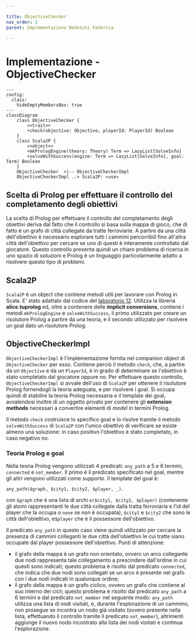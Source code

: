 ```yaml
---

title: ObjectiveChecker
nav_order: 3
parent: Implementazione Bedeschi Federica

---
```


# Implementazione - ObjectiveChecker

```mermaid
---
config:
  class:
    hideEmptyMembersBox: true
---
classDiagram
    class ObjectiveChecker {
        <<trait>>
        +check(objective: Objective, playerId: PlayerId) Boolean
    }
    class Scala2P {
        <<object>>
        +mkPrologEngine(theory: Theory) Term => LazyList[SolveInfo]
        +solveWithSuccess(engine: Term => LazyList[SolveInfo], goal: Term) Boolean
    }
    ObjectiveChecker  <|-- ObjectiveCheckerImpl
    ObjectiveCheckerImpl ..> Scala2P: «use»
```

## Scelta di Prolog per effettuare il controllo del completamento degli obiettivi

La scelta di Prolog per effettuare il controllo del completamento degli obiettivi deriva dal fatto che il controllo si
basa sulla mappa di gioco, che di fatto è un grafo di città collegate da tratte ferroviarie. A partire da una città
dell'obiettivo è necessario esplorare tutti i cammini percorribili fino all'altra città dell'obiettivo per cercare se
uno di questi è interamente controllato dal giocatore. Questo controllo presenta quindi un chiaro problema di ricerca in
uno spazio di soluzioni e Prolog è un linguaggio particolarmente adatto a risolvere questo tipo di problemi.

## Scala2P

`Scala2P` è un object che contiene metodi utili per lavorare con Prolog in Scala. E' stato adattato dal codice del
[laboratorio 12](https://github.com/unibo-pps/pps-lab12/blob/master/src/main/scala/it/unibo/u12lab/code/Scala2P.scala).
Utilizza la libreria **alice.tuprolog** ed, oltre a contenere delle **implicit conversions**, contiene i metodi
`mkPrologEngine` e `solveWithSuccess`, il primo utilizzato per creare un risolutore Prolog a partire da una teoria, e il
secondo utilizzato per risolvere un goal dato un risolutore Prolog.

## ObjectiveCheckerImpl

`ObjectiveCheckerImpl` è l'implementazione fornita nel companion object di `ObjectiveChecker` per esso. Contiene perciò
il metodo `check`, che, a partire da un `Objective` e da un `PlayerId`, è in grado di determinare se l'obiettivo è
stato completato dal giocatore oppure no. Per effettuare questo controllo, `ObjectiveCheckerImpl` si avvale dell'uso di
`Scala2P` per ottenere il risolutore Prolog fornendogli la teoria adeguata, e per risolvere i goal. Si occupa quindi di
stabilire la teoria Prolog necessaria e il template dei goal, avvalendosi inoltre di un oggetto privato per contenere
gli **extension methods** necessari a convertire elementi di *model* in termini Prolog.

Il metodo `check` costruisce lo specifico goal e lo risolve tramite il metodo `solveWithSuccess` di `Scala2P` con
l'unico obiettivo di verificare se esiste almeno una soluzione: in caso positivo l'obiettivo è stato completato, in caso
negativo no.

### Teoria Prolog e goal

Nella teoria Prolog vengono utilizzati 4 predicati: `any_path` a 5 e 6 termini, `connected` e `not_member`. Il primo
è il predicato specificato nel goal, mentre gli altri vengono utilizzati come supporto. Il template del goal è:
```
any_path($graph, $city1, $city2, $player, _).
```
con `$graph` che è una lista di archi `e($city1, $city2, $player)` (contenente gli atomi rappresentanti le due città
collegate dalla tratta ferroviaria e l'id del player che la occupa o `none` se non è occupata), `$city1` e `$city2` che
sono le città dell'obiettivo, e`$player` che è il possessore dell'obiettivo.

Il predicato `any_path` in questo caso viene quindi utilizzato per cercare la presenza di cammini colleganti le due
città dell'obiettivo le cui tratte siano occupate dal player possessore dell'obiettivo. Punti di attenzione:
- il grafo della mappa è un grafo non orientato, ovvero un arco collegante due nodi rappresenta tale collegamento a
prescindere dall'ordine in cui questi sono indicati; questo problema è risolto dal predicato `connected`, che indica che
due nodi sono collegati se un arco è presente nel grafo con i due nodi indicati in qualunque ordine;
- il grafo della mappa è un grafo ciclico, ovvero un grafo che contiene al suo interno dei cicli; questo problema è
risolto dal predicato `any_path` a 6 termini e dal predicato `not_member` nel seguente modo: `any_path` utilizza una
lista di nodi visitati, e, durante l'esplorazione di un cammino, non prosegue se incontra un nodo già visitato (ovvero
presente nella lista, effettuando il controllo tramite il predicato `not_member`), altrimenti aggiunge il nuovo nodo
incontrato alla lista dei nodi visitati e continua l'esplorazione.